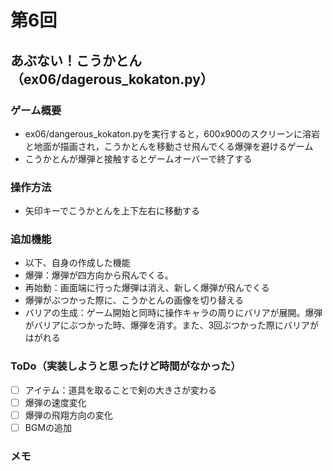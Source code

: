 # 第6回
## あぶない！こうかとん（ex06/dagerous_kokaton.py）
### ゲーム概要
- ex06/dangerous_kokaton.pyを実行すると，600x900のスクリーンに溶岩と地面が描画され，こうかとんを移動させ飛んでくる爆弾を避けるゲーム
- こうかとんが爆弾と接触するとゲームオーバーで終了する
### 操作方法
- 矢印キーでこうかとんを上下左右に移動する
### 追加機能
- 以下、自身の作成した機能
- 爆弾：爆弾が四方向から飛んでくる。
- 再始動：画面端に行った爆弾は消え、新しく爆弾が飛んでくる
- 爆弾がぶつかった際に、こうかとんの画像を切り替える
- バリアの生成：ゲーム開始と同時に操作キャラの周りにバリアが展開。爆弾がバリアにぶつかった時、爆弾を消す。また、3回ぶつかった際にバリアがはがれる
### ToDo（実装しようと思ったけど時間がなかった）
- [ ] アイテム：道具を取ることで剣の大きさが変わる
- [ ] 爆弾の速度変化
- [ ] 爆弾の飛翔方向の変化
- [ ] BGMの追加
### メモ